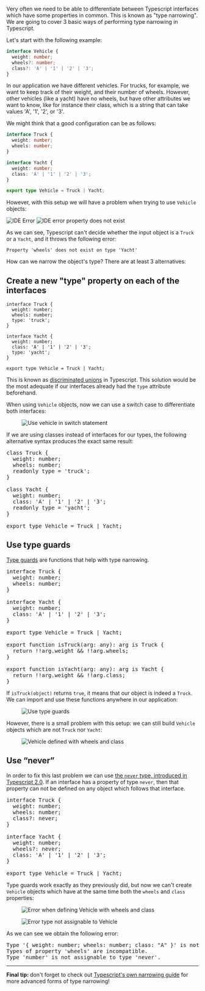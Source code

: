 Very often we need to be able to differentiate between Typescript interfaces which have some properties in common. This
is known as "type narrowing". We are going to cover 3 basic ways of performing type narrowing in Typescript.

<p>Let's start with the following example:

```typescript
interface Vehicle {
  weight: number;
  wheels?: number;
  class?: 'A' | '1' | '2' | '3';
}
```

In our application we have different vehicles. For trucks, for example, we want to keep track of their weight, and their
number of wheels. However, other vehicles (like a yacht) have no wheels, but have other attributes we want to know, like
for instance their class, which is a string that can take values 'A', '1', '2', or '3'.

We might think that a good configuration can be as follows:

```typescript
interface Truck {
  weight: number;
  wheels: number;
}

interface Yacht {
  weight: number;
  class: 'A' | '1' | '2' | '3';
}

export type Vehicle = Truck | Yacht;
```

However, with this setup we will have a problem when trying to use `Vehicle` objects:

<img src="https://cybertricks.blog/wp-content/uploads/2021/07/screenshot-from-2021-07-04-10-50-48-1.png" alt="IDE Error" class="wp-image-86"/>

<img src="https://cybertricks.blog/wp-content/uploads/2021/07/screenshot-from-2021-07-04-10-50-52-2.png" alt="IDE error property does not exist" class="wp-image-85"/>

As we can see, Typescript can't decide whether the input object is a <code>Truck</code> or a <code>Yacht</code>, and it
throws the following error:

```
Property 'wheels' does not exist on type 'Yacht'
```

How can we narrow the object's type? There are at least 3 alternatives:

<h2>Create a new "type" property on each of the interfaces</h2>

```
interface Truck {
  weight: number;
  wheels: number;
  type: 'truck';
}

interface Yacht {
  weight: number;
  class: 'A' | '1' | '2' | '3';
  type: 'yacht';
}

export type Vehicle = Truck | Yacht;
```

<!-- wp:paragraph -->
<p>This is known as <a href="https://www.typescriptlang.org/docs/handbook/2/narrowing.html#discriminated-unions">discriminated unions</a> in Typescript. This solution would be the most adequate if our interfaces already had the <code>type</code> attribute beforehand.</p>
<!-- /wp:paragraph -->

<!-- wp:paragraph -->
<p>When using <code>Vehicle</code> objects, now we can use a switch case to differentiate both interfaces:</p>
<!-- /wp:paragraph -->

<!-- wp:image {"align":"center","id":84,"sizeSlug":"large","linkDestination":"none"} -->
<div class="wp-block-image"><figure class="aligncenter size-large"><img src="https://cybertricks.blog/wp-content/uploads/2021/07/screenshot-from-2021-07-04-11-09-22.png" alt="Use vehicle in switch statement" class="wp-image-84"/></figure></div>
<!-- /wp:image -->

<!-- wp:paragraph -->
<p>If we are using classes instead of interfaces for our types, the following alternative syntax produces the exact same result:</p>
<!-- /wp:paragraph -->

<!-- wp:syntaxhighlighter/code {"language":"typescript"} -->
<pre class="wp-block-syntaxhighlighter-code">class Truck {
  weight: number;
  wheels: number;
  readonly type = 'truck';
}

class Yacht {
  weight: number;
  class: 'A' | '1' | '2' | '3';
  readonly type = 'yacht';
}

export type Vehicle = Truck | Yacht;</pre>
<!-- /wp:syntaxhighlighter/code -->

<!-- wp:heading -->
<h2>Use type guards</h2>
<!-- /wp:heading -->

<!-- wp:paragraph -->
<p><a href="https://www.typescriptlang.org/docs/handbook/2/narrowing.html#using-type-predicates">Type guards</a> are functions that help with type narrowing.</p>
<!-- /wp:paragraph -->

<!-- wp:syntaxhighlighter/code {"language":"typescript"} -->
<pre class="wp-block-syntaxhighlighter-code">interface Truck {
  weight: number;
  wheels: number;
}

interface Yacht {
  weight: number;
  class: 'A' | '1' | '2' | '3';
}

export type Vehicle = Truck | Yacht;

export function isTruck(arg: any): arg is Truck {
  return !!arg.weight &amp;&amp; !!arg.wheels;
}

export function isYacht(arg: any): arg is Yacht {
  return !!arg.weight &amp;&amp; !!arg.class;
}</pre>
<!-- /wp:syntaxhighlighter/code -->

<!-- wp:paragraph -->
<p>If <code>isTruck(object)</code> returns <code>true</code>, it means that our object is indeed a <code>Truck</code>. We can import and use these functions anywhere in our application:</p>
<!-- /wp:paragraph -->

<!-- wp:image {"align":"center","id":83,"sizeSlug":"large","linkDestination":"none"} -->
<div class="wp-block-image"><figure class="aligncenter size-large"><img src="https://cybertricks.blog/wp-content/uploads/2021/07/screenshot-from-2021-07-04-12-04-09.png" alt="Use type guards" class="wp-image-83"/></figure></div>
<!-- /wp:image -->

<!-- wp:paragraph -->
<p>However, there is a small problem with this setup: we can still build <code>Vehicle</code> objects which are not <code>Truck</code> nor <code>Yacht</code>:</p>
<!-- /wp:paragraph -->

<!-- wp:image {"align":"center","id":82,"sizeSlug":"large","linkDestination":"none"} -->
<div class="wp-block-image"><figure class="aligncenter size-large"><img src="https://cybertricks.blog/wp-content/uploads/2021/07/screenshot-from-2021-07-04-12-17-11.png" alt="Vehicle defined with wheels and class" class="wp-image-82"/></figure></div>
<!-- /wp:image -->

<!-- wp:heading -->
<h2>Use “never”</h2>
<!-- /wp:heading -->

<!-- wp:paragraph -->
<p>In order to fix this last problem we can use <a href="https://www.typescriptlang.org/docs/handbook/release-notes/typescript-2-0.html#the-never-type">the <code>never</code> type, introduced in Typescript 2.0</a>. If an interface has a property of type <code>never</code>, then that property can not be defined on any object which follows that interface.</p>
<!-- /wp:paragraph -->

<!-- wp:syntaxhighlighter/code {"language":"typescript"} -->
<pre class="wp-block-syntaxhighlighter-code">interface Truck {
  weight: number;
  wheels: number;
  class?: never;
}

interface Yacht {
  weight: number;
  wheels?: never;
  class: 'A' | '1' | '2' | '3';
}

export type Vehicle = Truck | Yacht;</pre>
<!-- /wp:syntaxhighlighter/code -->

<!-- wp:paragraph -->
<p>Type guards work exactly as they previously did, but now we can't create <code>Vehicle</code> objects which have at the same time both the <code>wheels</code> and <code>class</code> properties:</p>
<!-- /wp:paragraph -->

<!-- wp:image {"align":"center","id":81,"sizeSlug":"large","linkDestination":"none"} -->
<div class="wp-block-image"><figure class="aligncenter size-large"><img src="https://cybertricks.blog/wp-content/uploads/2021/07/screenshot-from-2021-07-04-12-21-04.png" alt="Error when defining Vehicle with wheels and class" class="wp-image-81"/></figure></div>
<!-- /wp:image -->

<!-- wp:image {"align":"center","id":80,"sizeSlug":"large","linkDestination":"none"} -->
<div class="wp-block-image"><figure class="aligncenter size-large"><img src="https://cybertricks.blog/wp-content/uploads/2021/07/screenshot-from-2021-07-04-12-21-07.png" alt="Error type not assignable to Vehicle" class="wp-image-80"/></figure></div>
<!-- /wp:image -->

<!-- wp:paragraph -->
<p>As we can see we obtain the following error:</p>
<!-- /wp:paragraph -->

<!-- wp:syntaxhighlighter/code -->
<pre class="wp-block-syntaxhighlighter-code">Type '{ weight: number; wheels: number; class: "A" }' is not assignable to type 'Vehicle'.
Types of property 'wheels' are incompatible.
Type 'number' is not assignable to type 'never'.</pre>
<!-- /wp:syntaxhighlighter/code -->

<!-- wp:separator -->
<hr class="wp-block-separator"/>
<!-- /wp:separator -->

<!-- wp:paragraph -->
<p><strong>Final tip: </strong>don't forget to check out <a href="https://www.typescriptlang.org/docs/handbook/2/narrowing.html" target="_blank" rel="noreferrer noopener">Typescript's own narrowing guide</a> for more advanced forms of type narrowing!</p>